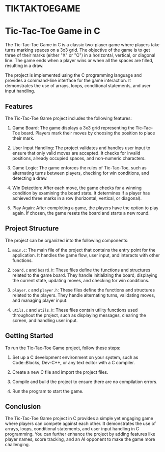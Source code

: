 # TIKTAKTOEGAME
# Tic-Tac-Toe Game in C

The Tic-Tac-Toe Game in C is a classic two-player game where players take turns marking spaces on a 3x3 grid. The objective of the game is to get three of their marks (either "X" or "O") in a horizontal, vertical, or diagonal line. The game ends when a player wins or when all the spaces are filled, resulting in a draw.

The project is implemented using the C programming language and provides a command-line interface for the game interaction. It demonstrates the use of arrays, loops, conditional statements, and user input handling.

## Features

The Tic-Tac-Toe Game project includes the following features:

1. Game Board: The game displays a 3x3 grid representing the Tic-Tac-Toe board. Players mark their moves by choosing the position to place their mark.

2. User Input Handling: The project validates and handles user input to ensure that only valid moves are accepted. It checks for invalid positions, already occupied spaces, and non-numeric characters.

3. Game Logic: The game enforces the rules of Tic-Tac-Toe, such as alternating turns between players, checking for win conditions, and detecting a draw.

4. Win Detection: After each move, the game checks for a winning condition by examining the board state. It determines if a player has achieved three marks in a row (horizontal, vertical, or diagonal).

5. Play Again: After completing a game, the players have the option to play again. If chosen, the game resets the board and starts a new round.

## Project Structure

The project can be organized into the following components:

1. `main.c`: The main file of the project that contains the entry point for the application. It handles the game flow, user input, and interacts with other functions.

2. `board.c` and `board.h`: These files define the functions and structures related to the game board. They handle initializing the board, displaying the current state, updating moves, and checking for win conditions.

3. `player.c` and `player.h`: These files define the functions and structures related to the players. They handle alternating turns, validating moves, and managing player input.

4. `utils.c` and `utils.h`: These files contain utility functions used throughout the project, such as displaying messages, clearing the screen, and handling user input.

## Getting Started

To run the Tic-Tac-Toe Game project, follow these steps:

1. Set up a C development environment on your system, such as Code::Blocks, Dev-C++, or any text editor with a C compiler.

2. Create a new C file and import the project files.

3. Compile and build the project to ensure there are no compilation errors.

4. Run the program to start the game.

## Conclusion

The Tic-Tac-Toe Game project in C provides a simple yet engaging game where players can compete against each other. It demonstrates the use of arrays, loops, conditional statements, and user input handling in C programming. You can further enhance the project by adding features like player names, score tracking, and an AI opponent to make the game more challenging.
